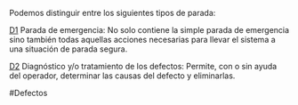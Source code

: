 Podemos distinguir entre los siguientes tipos de parada:

[D1](D1.md) Parada de emergencia: No solo contiene la simple parada de emergencia sino también todas aquellas acciones necesarias para llevar el sistema a una situación de parada segura.

[D2](D2.md) Diagnóstico y/o tratamiento de los defectos: Permite, con o sin ayuda del operador, determinar las causas del defecto y eliminarlas.

#Defectos